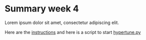 # Summary week 4
Lorem ipsum dolor sit amet, consectetur adipiscing elit.

Here are the [instructions](./instructions.md) and here is a script to start [hypertune.py](./hypertune.py)